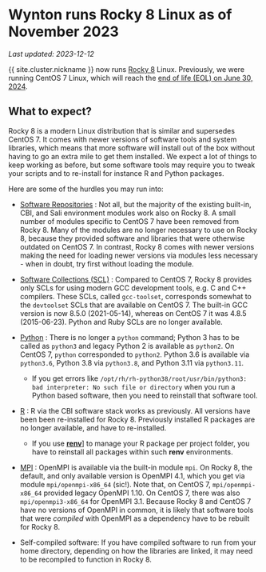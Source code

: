 # Wynton runs Rocky 8 Linux as of November 2023

_Last updated: 2023-12-12_

{{ site.cluster.nickname }} now runs [Rocky 8] Linux.  Previously, we
were running CentOS 7 Linux, which will reach the [end of life (EOL)
on June 30, 2024].


## What to expect?

Rocky 8 is a modern Linux distribution that is similar and supersedes
CentOS 7. It comes with newer versions of software tools and system
libraries, which means that more software will install out of the box
without having to go an extra mile to get them installed.  We expect a
lot of things to keep working as before, but some software tools may
require you to tweak your scripts and to re-install for instance R and
Python packages.

Here are some of the hurdles you may run into:

* [Software Repositories] : Not all, but the majority of the existing
  built-in, CBI, and Sali environment modules work also on Rocky 8.  A
  small number of modules specific to CentOS 7 have been removed from
  Rocky 8.  Many of the modules are no longer necessary to use on
  Rocky 8, because they provided software and libraries that were
  otherwise outdated on CentOS 7.  In contrast, Rocky 8 comes with
  newer versions making the need for loading newer versions via
  modules less necessary - when in doubt, try first without loading
  the module.

* [Software Collections (SCL)] : Compared to CentOS 7, Rocky 8
  provides only SCLs for using modern GCC development tools, e.g. C
  and C++ compilers.  These SCLs, called `gcc-toolset`, corresponds
  somewhat to the `devtoolset` SCLs that are available on CentOS 7.
  The built-in GCC version is now 8.5.0 (2021-05-14), whereas on
  CentOS 7 it was 4.8.5 (2015-06-23).  Python and Ruby SCLs are no
  longer available.

* [Python] : There is no longer a `python` command; Python 3 has to be
  called as `python3` and legacy Python 2 is available as
  `python2`. On CentOS 7, `python` corresponded to `python2`.  Python
  3.6 is available via `python3.6`, Python 3.8 via `python3.8`, and
  Python 3.11 via `python3.11`.
  - If you get errors like `/opt/rh/rh-python38/root/usr/bin/python3:
    bad interpreter: No such file or directory` when you run a Python
    based software, then you need to reinstall that software tool.

* [R] : R via the CBI software stack works as previously. All versions
  have been been re-installed for Rocky 8. Previously installed R
  packages are no longer available, and have to re-installed.
  - If you use **[renv]**] to manage your R package per project
    folder, you have to reinstall all packages within such **renv**
    environments.

* [MPI] : OpenMPI is available via the built-in module `mpi`. On Rocky
  8, the default, and only available version is OpenMPI 4.1, which you
  get via module `mpi/openmpi-x86_64` (sic!). Note that, on CentOS 7,
  `mpi/openmpi-x86_64` provided legacy OpenMPI 1.10. On CentOS 7,
  there was also `mpi/openmpi3-x86_64` for OpenMPI 3.1.  Because Rocky
  8 and CentOS 7 have no versions of OpenMPI in common, it is likely
  that software tools that were _compiled_ with OpenMPI as a dependency
  have to be rebuilt for Rocky 8.

* Self-compiled software: If you have compiled software to run from
  your home directory, depending on how the libraries are linked, it
  may need to be recompiled to function in Rocky 8.


[Rocky 8]: https://rockylinux.org/
[end of life (EOL) on June 30, 2024]: https://www.redhat.com/en/topics/linux/centos-linux-eol
[Software Repositories]: software-repositories.html
[Software Collections (SCL)]: scl.html
[Python]: ../howto/python.html
[R]: ../howto/r.html
[renv]: https://cran.r-project.org/package=renv
[MPI]: .../scheduler/submit-jobs.html#mpi-single-host-parallel-processing--pe-mpi_onehost-slots
